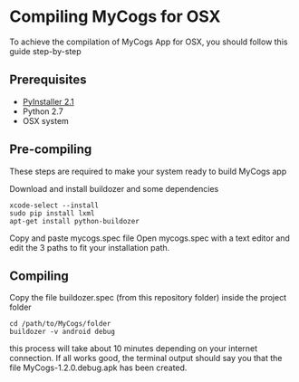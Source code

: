 Compiling MyCogs for OSX
==========================

To achieve the compilation of MyCogs App for OSX, you should follow this guide step-by-step

Prerequisites
-------------------------------------

* [PyInstaller 2.1](www.pyinstaller.org)
* Python 2.7
* OSX system

Pre-compiling
-------------------------------------

These steps are required to make your system ready to build MyCogs app

Download and install buildozer and some dependencies

	xcode-select --install
	sudo pip install lxml
	apt-get install python-buildozer
	
	
Copy and paste mycogs.spec file 
Open mycogs.spec with a text editor and edit the 3 paths to fit your installation path.
	
Compiling
-------------------------------------

Copy the file buildozer.spec (from this repository folder) inside the project folder

	cd /path/to/MyCogs/folder
	buildozer -v android debug
	
this process will take about 10 minutes depending on your internet connection.
If all works good, the terminal output should say you that the file MyCogs-1.2.0.debug.apk
has been created.




